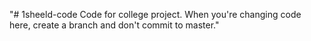 "# 1sheeld-code   Code for college project.    When you're changing code here, create a branch and don't commit to master."

